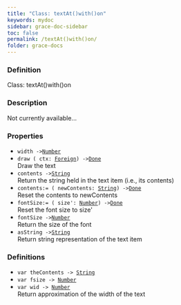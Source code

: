 ```yaml
---
title: "Class: textAt()with()on"
keywords: mydoc
sidebar: grace-doc-sidebar
toc: false
permalink: /textAt()with()on/
folder: grace-docs
---
```


### Definition
Class: textAt()with()on  

### Description
Not currently available...  

### Properties
  
- `width ->`[`Number`]({{site.baseurl}}/404)  
- `draw ( ctx: `[`Foreign`](/grace-documentation/Foreign)`) ->`[`Done`]({{site.baseurl}}/404)  
Draw the text
- `contents ->`[`String`]({{site.baseurl}}/404)  
Return the string held in the text item (i.e., its contents)
- `contents:= ( newContents: `[`String`]({{site.baseurl}}/404)`) ->`[`Done`]({{site.baseurl}}/404)  
Reset the contents to newContents
- `fontSize:= ( size': `[`Number`]({{site.baseurl}}/404)`) ->`[`Done`]({{site.baseurl}}/404)  
Reset the font size to size'
- `fontSize ->`[`Number`]({{site.baseurl}}/404)  
Return the size of the font
- `asString ->`[`String`]({{site.baseurl}}/404)  
Return string representation of the text item

### Definitions
- `var theContents -> `[`String`]({{site.baseurl}}/404)  
- `var fsize -> `[`Number`]({{site.baseurl}}/404)  
- `var wid -> `[`Number`]({{site.baseurl}}/404)  
Return approximation of the width of the text
